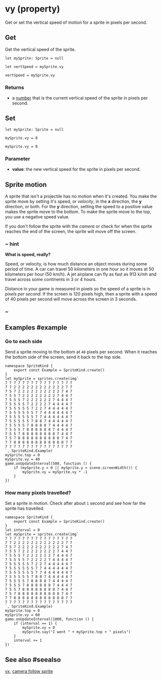 # vy (property)

Get or set the vertical speed of motion for a sprite in pixels per second.

## Get

Get the vertical speed of the sprite.

```block
let mySprite: Sprite = null

let vertSpeed = mySprite.vy
```
```typescript-ignorelet
vertSpeed = mySprite.vy
```

### Returns

* a [number](/types/number) that is the current vertical speed of the sprite in pixels per second.

## Set

```block
let mySprite: Sprite = null

mySprite.vy = 0
```

```typescript-ignore
mySprite.vy = 0
```

### Parameter

* **value**: the new vertical speed for the sprite in pixels per second.

## Sprite motion

A sprite that isn't a projectile has no motion when it's created. You make the sprite move by setting it's speed, or _velocity_, in the **x** direction, the **y** direction, or both. For the **y** direction, setting the speed to a positive value makes the sprite move to the bottom. To make the sprite move to the top, you use a negative speed value.

If you don't follow the sprite with the _camera_ or check for when the sprite reaches the end of the screen, the sprite will move off the screen.

### ~ hint

**What is speed, really?**

Speed, or velocity, is how much distance an object moves during some period of time. A car can travel 50 kilometers in one hour so it moves at 50 kilometers per hour (50 km/h). A jet airplane can fly as fast as 913 k/mh and travel across some continents in 3 or 4 hours.

Distance in your game is measured in pixels so the speed of a sprite is in _pixels per second_. If the screen is 120 pixels high, then a sprite with a speed of 40 pixels per second will move across the screen in 3 seconds.

### ~

## Examples #example

### Go to each side

Send a sprite moving to the bottom at `40` pixels per second. When it reaches the bottom side of the screen, send it back to the top side.

```blocks
namespace SpriteKind {
    export const Example = SpriteKind.create()
}
let mySprite = sprites.create(img`
7 7 7 7 7 7 7 7 7 7 7 7 7 7 7 7 
7 7 2 2 2 2 2 2 2 2 2 2 2 2 7 7 
7 5 7 2 2 2 2 2 2 2 2 2 2 7 4 7 
7 5 5 7 2 2 2 2 2 2 2 2 7 4 4 7 
7 5 5 5 7 2 2 2 2 2 2 7 4 4 4 7 
7 5 5 5 5 7 2 2 2 2 7 4 4 4 4 7 
7 5 5 5 5 5 7 2 2 7 4 4 4 4 4 7 
7 5 5 5 5 5 5 7 7 4 4 4 4 4 4 7 
7 5 5 5 5 5 5 7 7 4 4 4 4 4 4 7 
7 5 5 5 5 5 7 8 8 7 4 4 4 4 4 7 
7 5 5 5 5 7 8 8 8 8 7 4 4 4 4 7 
7 5 5 5 7 8 8 8 8 8 8 7 4 4 4 7 
7 5 5 7 8 8 8 8 8 8 8 8 7 4 4 7 
7 5 7 8 8 8 8 8 8 8 8 8 8 7 4 7 
7 7 8 8 8 8 8 8 8 8 8 8 8 8 7 7 
7 7 7 7 7 7 7 7 7 7 7 7 7 7 7 7 
`, SpriteKind.Example)
mySprite.top = 0
mySprite.vy = 40
game.onUpdateInterval(500, function () {
	if (mySprite.y < 0 || mySprite.y > scene.screenWidth()) {
        mySprite.vy = mySprite.vy * -1
    }
})
```

### How many pixels travelled?

Set a sprite in motion. Check after about `1` second and see how far the sprite has travelled.

```blocks
namespace SpriteKind {
    export const Example = SpriteKind.create()
}
let interval = 0
let mySprite = sprites.create(img`
7 7 7 7 7 7 7 7 7 7 7 7 7 7 7 7 
7 7 2 2 2 2 2 2 2 2 2 2 2 2 7 7 
7 5 7 2 2 2 2 2 2 2 2 2 2 7 4 7 
7 5 5 7 2 2 2 2 2 2 2 2 7 4 4 7 
7 5 5 5 7 2 2 2 2 2 2 7 4 4 4 7 
7 5 5 5 5 7 2 2 2 2 7 4 4 4 4 7 
7 5 5 5 5 5 7 2 2 7 4 4 4 4 4 7 
7 5 5 5 5 5 5 7 7 4 4 4 4 4 4 7 
7 5 5 5 5 5 5 7 7 4 4 4 4 4 4 7 
7 5 5 5 5 5 7 8 8 7 4 4 4 4 4 7 
7 5 5 5 5 7 8 8 8 8 7 4 4 4 4 7 
7 5 5 5 7 8 8 8 8 8 8 7 4 4 4 7 
7 5 5 7 8 8 8 8 8 8 8 8 7 4 4 7 
7 5 7 8 8 8 8 8 8 8 8 8 8 7 4 7 
7 7 8 8 8 8 8 8 8 8 8 8 8 8 7 7 
7 7 7 7 7 7 7 7 7 7 7 7 7 7 7 7 
`, SpriteKind.Example)
mySprite.top = 0
mySprite.vy = 60
game.onUpdateInterval(1000, function () {
    if (interval == 1) {
        mySprite.vy = 0
        mySprite.say("I went " + mySprite.top + " pixels")
    }
    interval += 1
})
```

## See also #seealso

[vx](/reference/sprites/sprite/vx),
[camera follow sprite](/reference/scene/camera-follow-sprite)